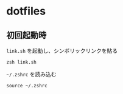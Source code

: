 # dotfiles
## 初回起動時
`link.sh` を起動し、シンボリックリンクを貼る
```
zsh link.sh
```
`~/.zshrc` を読み込む
```
source ~/.zshrc
```
